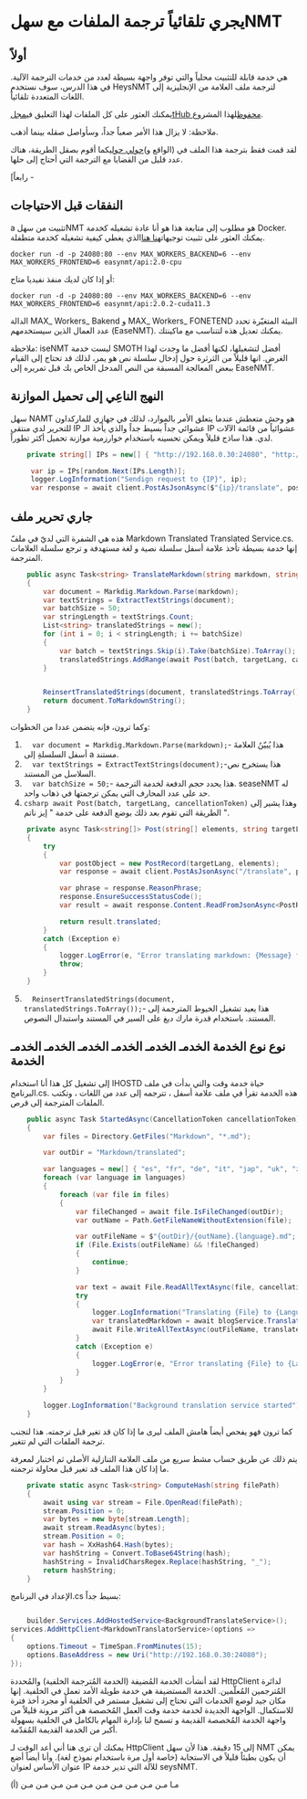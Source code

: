 # يجري تلقائياً ترجمة الملفات مع سهلNMT

## أولاً

هي خدمة قابلة للتثبيت محلياً والتي توفر واجهة بسيطة لعدد من خدمات الترجمة الآلية. في هذا الدرس، سوف نستخدم HeysNMT لترجمة ملف العلامة من الإنجليزية إلى اللغات المتعددة تلقائياً.

يمكنك العثور على كل الملفات لهذا التعليق في[مجلtHub محفوظ](https://github.com/scottgal/mostlylucidweb/tree/main/Mostlylucid/MarkdownTranslator)لهذا المشروع.

ملاحظة: لا يزال هذا الأمر صعباً جداً، وسأواصل صقله بينما أذهب.

لقد قمت فقط بترجمة هذا الملف في (الواقع و)[حولي حولي](/blog/aboutme)كما أقوم بصقل الطريقة، هناك عدد قليل من القضايا مع الترجمة التي أحتاج إلى حلها.

[رابعاً -

## النفقات قبل الاحتياجات

a تثبيت من سهلNMT هو مطلوب إلى متابعة هذا هو أنا عادة تشغيله كخدمة Docker. يمكنك العثور على تثبيت توجيهات[هنا هنا](https://github.com/UKPLab/EasyNMT/blob/main/docker/README.md)الذي يغطي كيفية تشغيله كخدمة متطفلة.

```shell
docker run -d -p 24080:80 --env MAX_WORKERS_BACKEND=6 --env MAX_WORKERS_FRONTEND=6 easynmt/api:2.0-cpu
```

أو إذا كان لديك منفذ نفيديا متاح:

```shell
docker run -d -p 24080:80 --env MAX_WORKERS_BACKEND=6 --env MAX_WORKERS_FRONTEND=6 easynmt/api:2.0.2-cuda11.3
```

الدالة MAX_ Workers_ Bakend و MAX_ Workers_ FONETEND البيئة المتغيّرة تحدد عدد العمال الذين سيستخدمهم (EaseNMT). يمكنك تعديل هذه لتتناسب مع ماكينتك.

ملاحظة: iseNMT ليست خدمة SMOTH أفضل لتشغيلها، لكنها أفضل ما وجدت لهذا الغرض. انها قليلاً من الثرثرة حول إدخال سلسلة نص هو يمر، لذلك قد تحتاج إلى القيام ببعض المعالجة المسبقة من النص المدخل الخاص بك قبل تمريره إلى EaseNMT.

## النهج الناعِي إلى تحميل الموازنة

سهل NAMT هو وحش متعطش عندما يتعلق الأمر بالموارد، لذلك في جهازي للماركداون للتحرير لدي منتقى IP عشوائي جداً بسيط جداً والذي يأخذ الـ IP عشوائياً من قائمة الآلات لدي. هذا ساذج قليلاً ويمكن تحسينه باستخدام خوارزمية موازنة تحميل أكثر تطوراً.

```csharp
    private string[] IPs = new[] { "http://192.168.0.30:24080", "http://localhost:24080", "http://192.168.0.74:24080" };

     var ip = IPs[random.Next(IPs.Length)];
     logger.LogInformation("Sendign request to {IP}", ip);
     var response = await client.PostAsJsonAsync($"{ip}/translate", postObject, cancellationToken);

```

## جاري تحرير ملف

هذه هي الشفرة التي لديّ في ملفّ Markdown Translated Translated Service.cs. إنها خدمة بسيطة تأخذ علامة أسفل سلسلة نصية و لغة مستهدفة و ترجع سلسلة العلامات المترجمة.

```csharp
    public async Task<string> TranslateMarkdown(string markdown, string targetLang, CancellationToken cancellationToken)
    {
        var document = Markdig.Markdown.Parse(markdown);
        var textStrings = ExtractTextStrings(document);
        var batchSize = 50;
        var stringLength = textStrings.Count;
        List<string> translatedStrings = new();
        for (int i = 0; i < stringLength; i += batchSize)
        {
            var batch = textStrings.Skip(i).Take(batchSize).ToArray();
            translatedStrings.AddRange(await Post(batch, targetLang, cancellationToken));
        }


        ReinsertTranslatedStrings(document, translatedStrings.ToArray());
        return document.ToMarkdownString();
    }
```

وكما ترون، فإنه يتضمن عددا من الخطوات:

1. `  var document = Markdig.Markdown.Parse(markdown);`- هذا يُبيّنُ العلامةَ أسفل السلسلةِ إلى a مستند.
2. `  var textStrings = ExtractTextStrings(document);`-هذا يستخرج نص السلاسل من المستند.
3. `  var batchSize = 50;`- هذا يحدد حجم الدفعة لخدمة الترجمة. seaseNMT له حد على عدد المحارف التي يمكن ترجمتها في ذهاب واحد.
4. `csharp await Post(batch, targetLang, cancellationToken)`
   وهذا يشير إلى الطريقة التي تقوم بعد ذلك بوضع الدفعة على خدمة " إيز ناتم ".

```csharp
    private async Task<string[]> Post(string[] elements, string targetLang, CancellationToken cancellationToken)
    {
        try
        {
            var postObject = new PostRecord(targetLang, elements);
            var response = await client.PostAsJsonAsync("/translate", postObject, cancellationToken);

            var phrase = response.ReasonPhrase;
            response.EnsureSuccessStatusCode();
            var result = await response.Content.ReadFromJsonAsync<PostResponse>(cancellationToken: cancellationToken);

            return result.translated;
        }
        catch (Exception e)
        {
            logger.LogError(e, "Error translating markdown: {Message} for strings {Strings}", e.Message, string.Concat( elements, Environment.NewLine));
            throw;
        }
    }
```

5. `  ReinsertTranslatedStrings(document, translatedStrings.ToArray());`- هذا يعيد تشغيل الخيوط المترجمة إلى المستند. باستخدام قدرة مارك ديغ على السير في المستند واستبدال النصوص.

## نوع نوع الخدمة الخدمـ الخدمـ الخدمـ الخدمـ الخدمـ الخدمـ الخدمة

إلى تشغيل كل هذا أنا استخدام IHOSTD حياة خدمة وقت والتي بدأت في ملف البرنامج.cs. هذه الخدمة تقرأ في ملف علامة أسفل ، تترجمه إلى عدد من اللغات ، وتكتب الملفات المترجمة إلى قرص.

```csharp
    public async Task StartedAsync(CancellationToken cancellationToken)
    {
        var files = Directory.GetFiles("Markdown", "*.md");

        var outDir = "Markdown/translated";

        var languages = new[] { "es", "fr", "de", "it", "jap", "uk", "zh" };
        foreach (var language in languages)
        {
            foreach (var file in files)
            {
                var fileChanged = await file.IsFileChanged(outDir);
                var outName = Path.GetFileNameWithoutExtension(file);

                var outFileName = $"{outDir}/{outName}.{language}.md";
                if (File.Exists(outFileName) && !fileChanged)
                {
                    continue;
                }

                var text = await File.ReadAllTextAsync(file, cancellationToken);
                try
                {
                    logger.LogInformation("Translating {File} to {Language}", file, language);
                    var translatedMarkdown = await blogService.TranslateMarkdown(text, language, cancellationToken);
                    await File.WriteAllTextAsync(outFileName, translatedMarkdown, cancellationToken);
                }
                catch (Exception e)
                {
                    logger.LogError(e, "Error translating {File} to {Language}", file, language);
                }
            }
        }

        logger.LogInformation("Background translation service started");
    }
```

كما ترون فهو يفحص أيضاً هامش الملف ليرى ما إذا كان قد تغير قبل ترجمته. هذا لتجنب ترجمة الملفات التي لم تتغير.

يتم ذلك عن طريق حساب مشط سريع من ملف العلامة التنازلية الأصلي ثم اختبار لمعرفة ما إذا كان هذا الملف قد تغير قبل محاولة ترجمته.

```csharp
    private static async Task<string> ComputeHash(string filePath)
    {
        await using var stream = File.OpenRead(filePath);
        stream.Position = 0;
        var bytes = new byte[stream.Length];
        await stream.ReadAsync(bytes);
        stream.Position = 0;
        var hash = XxHash64.Hash(bytes);
        var hashString = Convert.ToBase64String(hash);
        hashString = InvalidCharsRegex.Replace(hashString, "_");
        return hashString;
    }
```

الإعداد في البرنامج.cs بسيط جداً:

```csharp

    builder.Services.AddHostedService<BackgroundTranslateService>();
services.AddHttpClient<MarkdownTranslatorService>(options =>
{
    options.Timeout = TimeSpan.FromMinutes(15);
    options.BaseAddress = new Uri("http://192.168.0.30:24080");
});
```

لقد أنشأت الخدمة المُضيفة (الخدمة المُترجمة الخلفية) والمُحددة HttpClient لدائرة المُترجمين المُعلّمين.
الخدمة المستضيفة هي خدمة طويلة الأمد تعمل في الخلفية. إنها مكان جيد لوضع الخدمات التي تحتاج إلى تشغيل مستمر في الخلفية أو مجرد أخذ فترة للاستكمال. الواجهة الجديدة لخدمة خدمة وقت العمل المُخصصة هي أكثر مرونة قليلاً من واجهة الخدمة المُخصصة القديمة و تسمح لنا بإدارة المهام بالكامل في الخلفية بسهولة أكبر من الخدمة القديمة المُقدّمة.

يمكنك أن ترى هنا أني أعد الوقت لـ HttpClient إلى 15 دقيقة. هذا لأن سهل NMT يمكن أن يكون بطيئاً قليلاً في الاستجابة (خاصة أول مرة باستخدام نموذج لغة). وأنا أيضاً أضع عنوان الأساس لعنوان IP للآلة التي تدير خدمة seysNMT.

(أ) مـا مـن مـن مـن مـن مـن مـن مـن مـن مـن مـن